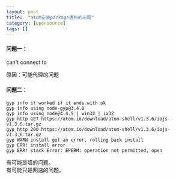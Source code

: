 ```yaml
---
layout: post
title:  "atom安装package遇到的问题"
category: [opensource]
tags: []
---
```


#### 问题一：

can't connect to

原因：可能代理的问题

#### 问题二：

```
gyp info it worked if it ends with ok
gyp info using node-gyp@3.4.0
gyp info using node@4.4.5 | win32 | ia32
gyp http GET https://atom.io/download/atom-shell/v1.3.6/iojs-v1.3.6.tar.gz
gyp http 200 https://atom.io/download/atom-shell/v1.3.6/iojs-v1.3.6.tar.gz
gyp WARN install got an error, rolling back install
gyp ERR! install error
gyp ERR! stack Error: EPERM: operation not permitted, open
```

有可能是墙的问题。  
有可能只是网速的问题。
